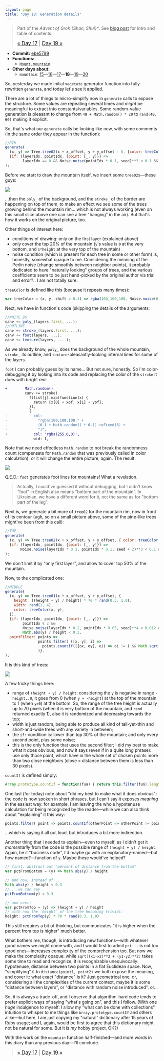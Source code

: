 ```yaml
---
layout: page
title: "Day 18: Generation details"
---
```


> Part of the _Advent of Grok {Shan, Shui}*_. See [blog post](/blog/2021-12-28-grok-shan-shui.html) for intro and table of contents.
>
> <big>[« Day 17](day17.html) | [Day 19 »](day19.html)</big>

* **Commit:** [ebe5799](https://github.com/zverok/grok-shan-shui/commit/ebe579911bf4be057c2a3fa49f7194733c2d5160)
* **Functions:**
  * [`Mount.mountain`](https://github.com/zverok/grok-shan-shui/blob/main/original.html#L1804)
* **Other days about:**
  * `mountain`: [15](day15.html)—[16](day16.html)—[17](day17.html)—**18**—[19](day19.html)—[20](day20.html)

So, yesterday we made initial `vegetate` generator function into fully-rewritten `generate`, and today let's see it applied.

There are a lot of things to micro-simplify now in `generate` calls to expose the structure. Some values are repeating several times and _might_ be meaningful to extract into constants/variables. Some random-value generation is pleasant to change from `40 + Math.random() * 20` to `rand(40, 60)` making it explicit.

So, that's what our `generate` calls be looking like now, with some comments (in the same order they appear in the function):

```js
//RIM
generate(
  (x, y) => Tree.tree02(x + x_offset, y + y_offset - 5, {color: treeColor(x, y, 0.5), clu: 2}),
  {if: (layerIdx, pointIdx, {point: [_, y]}) =>
        layerIdx == 0 && Noise.noise(pointIdx * 0.1, seed)**3 < 0.1 && Math.abs(y) / height > 0.2},
);
```

Before we start to draw the mountain itself, we insert some `tree02`s—these guys:

![](/img/advent2021/image47.png)

...then the `poly_` of the background, and the `stroke_` of the border are happening on top of them, to make an effect we see some of the trees growing behind the mountain rim... which is not always working (even on this small slice above one can see a tree "hanging" in the air). But that's how it works on the original picture, too.

Other things of interest here:
* conditions of drawing: only on the first layer (explained above)
* only cover the top 20% of the mountain (`y`'s value is `0` at the very bottom, and `1*height` at the very top of the mountain)
* noise condition (which is present for each tree in some or other form) is, honestly, somewhat opaque to me. Considering the meaning of the Perlin noise (change smoothly between neighbor points), it probably dedicated to have "naturally looking" groups of trees, and the various coefficients seem to be just hand-picked by the original author via trial and error?.. I am not totally sure.

`treeColor` is defined like this (because it repeats many times):

```js
var treeColor = (x, y, shift = 0.3) => rgba(100,100,100, Noise.noise(0.01 * x, 0.01 * y) * 0.5 * 0.3 + shift)
```

Next, we have in function's code (skipping the details of the arguments:

```js
//WHITE BG
canv += poly_(layers.first, ...);
//OUTLINE
canv += stroke_(layers.first, ...);
canv += foot(layers, ...);
canv += texture(layers, ....);
```

As we already know, `poly_` does the background of the whole mountain, `stroke_` its outline, and `texture`-pleasantly-looking internal lines for some of the layers.

`foot` I can probably guess by its name... But not sure, honestly. So I'm color-debugging it by looking into its code and replacing the color of the `stroke` it does with bright red:

```diff
+        Math.random()
         canv += stroke(
           ftlist[j].map(function(x) {
             return [x[0] + xof, x[1] + yof];
           }),
           {
-            col:
-              "rgba(100,100,100," +
-              (0.1 + Math.random() * 0.1).toFixed(3) +
-              ")",
+            col: 'rgba(255,0,0)',
             wid: 1,
```
Note that we need effectless `Math.random` to not break the randomness count (compensate for `Math.random` that was previously called in color calculation), or it will change the entire picture, again. The result:

![](/img/advent2021/image48.png)

Q.E.D.: `foot` generates foot lines for mountains! What a revelation.

> Actually, I could've guessed it without debugging, but I didn't know "foot" in English also means "bottom part of the mountain". In Ukrainian, we have a different word for it, not the same as for "bottom part of the leg".

Next is, we generate a bit more of `tree02` for the mountain rim, now in front of its contour (ugh, so on a small picture above, some of the pine-like trees might've been from this call):

```js
//TOP
generate(
  (x, y) => Tree.tree02(x + x_offset, y + y_offset, { color: treeColor(x, y, 0.5) }),
  {if: (layerIdx, pointIdx, {point: [_, y]}) =>
       Noise.noise(layerIdx * 0.1, pointIdx * 0.1, seed + 2)**3 < 0.1 && Math.abs(y) / height > 0.5},
);
```
We don't limit it by "only first layer", and allow to cover top 50% of the mountain.

Now, to the complicated one:

```js
//MIDDLE
generate(
  (x, y) => Tree.tree01(x + x_offset, y + y_offset, {
    height: ((height + y) / height) * 70 * rand(0.3, 1.0),
    width: rand(1, 4),
    color: treeColor(x, y),
  }),
  {if: (layerIdx, pointIdx, {point: [_, y]}) =>
        pointIdx % 2 &&
        Noise.noise(layerIdx * 0.2, pointIdx * 0.05, seed)**4 < 0.012 &&
        Math.abs(y) / height < 0.3,
  pointFilter: points =>
               points.filter( ([x, y], i) =>
                 points.countIf(([ox, oy], oi) => oi != i && Math.sqrt((x - ox)**2 + (y - oy)**2) < 30) > 2
               )},
);
```

It is this kind of trees:

![](/img/advent2021/image49.png)

A few tricky things here:
* range of `(height + y) / height`: considering the `y` is negative in range `-height..0`, it goes from 0 (when `y = -height`) at the top of the mountain to 1 (when `y=0`) at the bottom. So, the range of the tree height is actually up to 70 pixels (when it is very bottom of the mountain, and `rand` returned exactly 1), also it is randomized and decreasing towards the top;
* width is just random, being able to produce all kind of tall-yet-thin and short-and-wide trees with any variety in between;
* the `if:` condition is: lower than top 30% of the mountain; and only every second point, plus some noise;
* this is the only function that uses the second filter; I did my best to make what it does obvious, and now it says (even if in a quite long phrase): use only those point, which have in the whole set of chosen points more than two close neighbors (close = distance between them is less than 30 pixels).

`countIf` is defined simply:

```js
Array.prototype.countIf = function(fun) { return this.filter(fun).length }
```

One last (for today) note about "did my best to make what it does obvious": the code is now spoken in short phrases, but I can't say it exposes _meaning_ in the easiest way: for example, I am leaving the whole hypotenuse calculation for being recognized by the reader—while we can also think about "explaining" it this way:

 ```js
points.filter( point => points.countIf(otherPoint => otherPoint != point && distance(point, otherPoint) < 30) > 2)
 ```
...which is saying it all out loud, but introduces a bit more indirection.

Another thing that I needed to explain—even to myself, as I didn't get it _momentarily_ from the code is the possible range of `(height + y) / height`. Again, be it "business code", I'd maybe go with an explanatory-named—but how named?—function of `y`. Maybe these would've helped?

```js
// first, abstract out "percent of distance from the bottom"
var pctFromBottom = (y) => Math.abs(y) / height

// and now, instead of...
Math.abs(y) / height < 0.3
// ...we can say
pctFromBottom(y) < 0.3

// and next:
var pctFromTop = (y) => (height + y) / height
// with now the `height` of the tree becoming trivial:
height: pctFromTop(y) * 70 * rand(0.3, 1.0)
```

This still requires a bit of thinking, but communicates "it is higher when the percent from top is higher" much better.

What bothers me, though, is introducing new functions—with whatever good names we might come with, and I would first to admit `pct...` is not too good ones—increases complexity of the comprehension too. But now we make the complexity opaque: while `sqrt((x1-x2)**2 + (y1-y2)**2)` takes some time to read and recognize, it is recognizable unequivocally: hypotenuse, distance between two points in a flat Euclidean space. Now, "simplifying" it to `distance(point1, point2)` we both expose the meaning, and cover it: what exact "distance" is it? Just geometrical one, or, considering all the complexities of the current context, maybe it is some "distance between layers", or "distance with random noise introduced", or...

So, it is always a trade-off, and I observe that algorithm-hard code tends to prefer explicit ways of saying "what's going on", and this I follow. (With one _huge_ indulgence to myself: I allow my "what can be done with collections" intuition to whisper to me things like `Array.prototype.countIf` and others alike—but here, I am just copying my "natural" dictionary after 15 years of Ruby usage; and I, again, would be first to agree that this dictionary might not be natural for some. But it is _my_ hobby project, OK?)

With the work on the `mountain` function half-finished—and more words in this diary than any previous day—I'll conclude.

> <big>[« Day 17](day17.html) | [Day 19 »](day19.html)</big>
